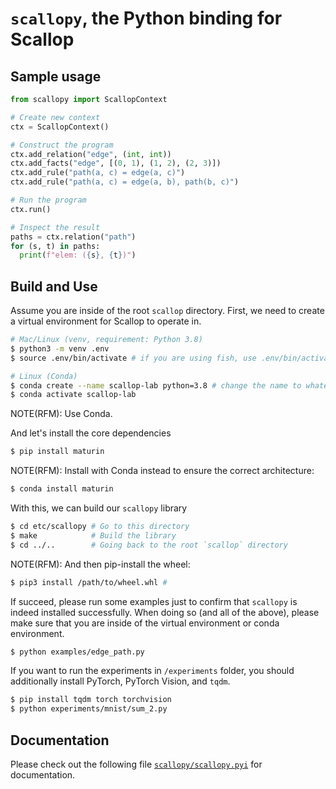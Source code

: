 # `scallopy`, the Python binding for Scallop

## Sample usage

``` python
from scallopy import ScallopContext

# Create new context
ctx = ScallopContext()

# Construct the program
ctx.add_relation("edge", (int, int))
ctx.add_facts("edge", [(0, 1), (1, 2), (2, 3)])
ctx.add_rule("path(a, c) = edge(a, c)")
ctx.add_rule("path(a, c) = edge(a, b), path(b, c)")

# Run the program
ctx.run()

# Inspect the result
paths = ctx.relation("path")
for (s, t) in paths:
  print(f"elem: ({s}, {t})")
```

## Build and Use

Assume you are inside of the root `scallop` directory.
First, we need to create a virtual environment for Scallop to operate in.

``` bash
# Mac/Linux (venv, requirement: Python 3.8)
$ python3 -m venv .env
$ source .env/bin/activate # if you are using fish, use .env/bin/activate.fish

# Linux (Conda)
$ conda create --name scallop-lab python=3.8 # change the name to whatever you want
$ conda activate scallop-lab
```

NOTE(RFM): Use Conda.

And let's install the core dependencies

``` bash
$ pip install maturin
```

NOTE(RFM): Install with Conda instead to ensure the correct architecture:

```bash
$ conda install maturin
```

With this, we can build our `scallopy` library

``` bash
$ cd etc/scallopy # Go to this directory
$ make            # Build the library
$ cd ../..        # Going back to the root `scallop` directory
```

NOTE(RFM): And then pip-install the wheel:

```bash
$ pip3 install /path/to/wheel.whl # 
```

If succeed, please run some examples just to confirm that `scallopy` is indeed installed successfully.
When doing so (and all of the above), please make sure that you are inside of the virtual environment or
conda environment.

``` bash
$ python examples/edge_path.py
```

If you want to run the experiments in `/experiments` folder, you should additionally install PyTorch,
PyTorch Vision, and `tqdm`.

``` bash
$ pip install tqdm torch torchvision
$ python experiments/mnist/sum_2.py
```

## Documentation

Please check out the following file [`scallopy/scallopy.pyi`](scallopy/scallopy.pyi) for documentation.
